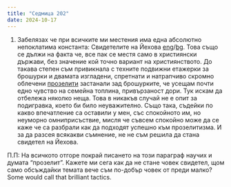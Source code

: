 ```yaml
---
title: "Седмица 202"
date: 2024-10-17
---
```


1) Забелязах че при всичките ми местения има една абсолютно непоклатима константа: Свидетелите на Йехова [eng](https://en.wikipedia.org/wiki/Jehovah%27s_Witnesses)/[bg](https://bg.wikipedia.org/wiki/%D0%A1%D0%B2%D0%B8%D0%B4%D0%B5%D1%82%D0%B5%D0%BB%D0%B8_%D0%BD%D0%B0_%D0%99%D0%B5%D1%85%D0%BE%D0%B2%D0%B0). Това също се дължи на факта че, все пак се местя само в християнски държави, без значение кой точно вариант на християнството. До такава степен съм привикнала с техните подвижни етажерки за брошурки и двамата изгладени, спретнати и натрапчиво скромно облечени [прозелити](https://bg.wikipedia.org/wiki/%D0%9F%D1%80%D0%BE%D0%B7%D0%B5%D0%BB%D0%B8%D1%82%D0%B8%D0%B7%D1%8A%D0%BC) застанали зад брошурките, че усещам почти едно чувство на семейна топлина, привързаност дори. 
Тук искам да отбележа няколко неща. Това в никакъв случай не е опит за подигравка, което би било неуважително. Също така, съдейки по какво впечатление са оставили у мен, със спокойното им, но неуморно омниприсъствие, мисля че съвсем спокойно може да се каже че са разбрали как да подходят успешно към прозелитизма. И за да разсея всякакви съмнение, не не съм решила да стана свидетел на Йехова.

П.П: На всичкото отгоре покрай писането на този параграф научих и думата “прозелит”. Кажете ми сега как да не стане човек свидетел, щом само обсъждайки темата вече съм по-добър човек от преди малко? Some would call that brilliant tactics. 
